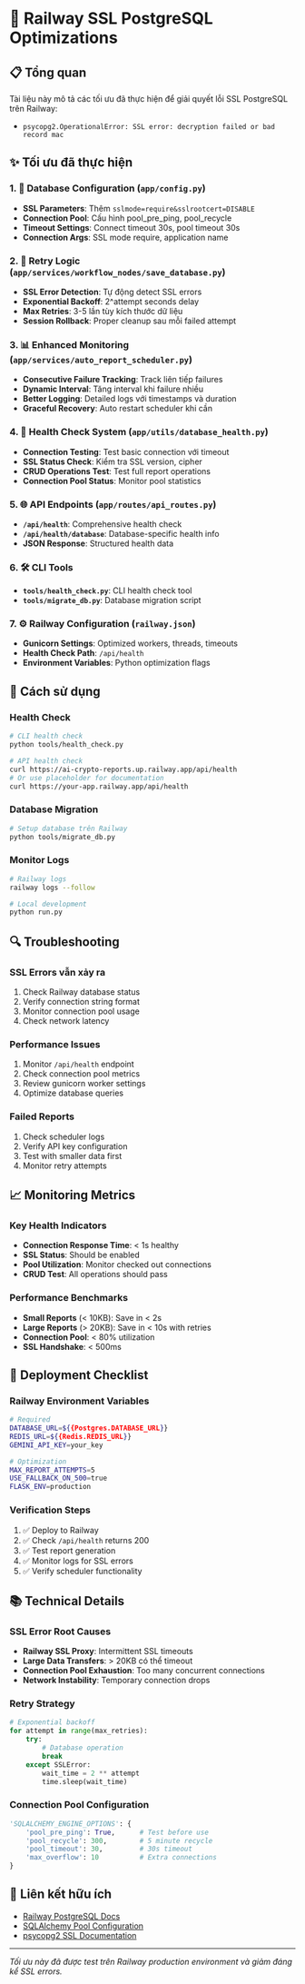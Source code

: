 # 🚀 Railway SSL PostgreSQL Optimizations

## 📋 Tổng quan

Tài liệu này mô tả các tối ưu đã thực hiện để giải quyết lỗi SSL PostgreSQL trên Railway:
- `psycopg2.OperationalError: SSL error: decryption failed or bad record mac`

## ✨ Tối ưu đã thực hiện

### 1. 🔧 Database Configuration (`app/config.py`)
- **SSL Parameters**: Thêm `sslmode=require&sslrootcert=DISABLE`
- **Connection Pool**: Cấu hình pool_pre_ping, pool_recycle
- **Timeout Settings**: Connect timeout 30s, pool timeout 30s
- **Connection Args**: SSL mode require, application name

### 2. 🔄 Retry Logic (`app/services/workflow_nodes/save_database.py`)
- **SSL Error Detection**: Tự động detect SSL errors
- **Exponential Backoff**: 2^attempt seconds delay
- **Max Retries**: 3-5 lần tùy kích thước dữ liệu
- **Session Rollback**: Proper cleanup sau mỗi failed attempt

### 3. 📊 Enhanced Monitoring (`app/services/auto_report_scheduler.py`)
- **Consecutive Failure Tracking**: Track liên tiếp failures
- **Dynamic Interval**: Tăng interval khi failure nhiều
- **Better Logging**: Detailed logs với timestamps và duration
- **Graceful Recovery**: Auto restart scheduler khi cần

### 4. 🏥 Health Check System (`app/utils/database_health.py`)
- **Connection Testing**: Test basic connection với timeout
- **SSL Status Check**: Kiểm tra SSL version, cipher
- **CRUD Operations Test**: Test full report operations
- **Connection Pool Status**: Monitor pool statistics

### 5. 🌐 API Endpoints (`app/routes/api_routes.py`)
- **`/api/health`**: Comprehensive health check
- **`/api/health/database`**: Database-specific health info
- **JSON Response**: Structured health data

### 6. 🛠️ CLI Tools
- **`tools/health_check.py`**: CLI health check tool
- **`tools/migrate_db.py`**: Database migration script

### 7. ⚙️ Railway Configuration (`railway.json`)
- **Gunicorn Settings**: Optimized workers, threads, timeouts
- **Health Check Path**: `/api/health`
- **Environment Variables**: Python optimization flags

## 📖 Cách sử dụng

### Health Check
```bash
# CLI health check
python tools/health_check.py

# API health check
curl https://ai-crypto-reports.up.railway.app/api/health
# Or use placeholder for documentation
curl https://your-app.railway.app/api/health
```

### Database Migration
```bash
# Setup database trên Railway
python tools/migrate_db.py
```

### Monitor Logs
```bash
# Railway logs
railway logs --follow

# Local development
python run.py
```

## 🔍 Troubleshooting

### SSL Errors vẫn xảy ra
1. Check Railway database status
2. Verify connection string format
3. Monitor connection pool usage
4. Check network latency

### Performance Issues  
1. Monitor `/api/health` endpoint
2. Check connection pool metrics
3. Review gunicorn worker settings
4. Optimize database queries

### Failed Reports
1. Check scheduler logs
2. Verify API key configuration  
3. Test with smaller data first
4. Monitor retry attempts

## 📈 Monitoring Metrics

### Key Health Indicators
- **Connection Response Time**: < 1s healthy
- **SSL Status**: Should be enabled
- **Pool Utilization**: Monitor checked out connections
- **CRUD Test**: All operations should pass

### Performance Benchmarks
- **Small Reports** (< 10KB): Save in < 2s
- **Large Reports** (> 20KB): Save in < 10s with retries
- **Connection Pool**: < 80% utilization
- **SSL Handshake**: < 500ms

## 🚀 Deployment Checklist

### Railway Environment Variables
```bash
# Required
DATABASE_URL=${{Postgres.DATABASE_URL}}
REDIS_URL=${{Redis.REDIS_URL}}
GEMINI_API_KEY=your_key

# Optimization
MAX_REPORT_ATTEMPTS=5
USE_FALLBACK_ON_500=true
FLASK_ENV=production
```

### Verification Steps
1. ✅ Deploy to Railway
2. ✅ Check `/api/health` returns 200
3. ✅ Test report generation
4. ✅ Monitor logs for SSL errors
5. ✅ Verify scheduler functionality

## 📚 Technical Details

### SSL Error Root Causes
- **Railway SSL Proxy**: Intermittent SSL timeouts
- **Large Data Transfers**: > 20KB có thể timeout
- **Connection Pool Exhaustion**: Too many concurrent connections
- **Network Instability**: Temporary connection drops

### Retry Strategy
```python
# Exponential backoff
for attempt in range(max_retries):
    try:
        # Database operation
        break
    except SSLError:
        wait_time = 2 ** attempt
        time.sleep(wait_time)
```

### Connection Pool Configuration
```python
'SQLALCHEMY_ENGINE_OPTIONS': {
    'pool_pre_ping': True,      # Test before use
    'pool_recycle': 300,        # 5 minute recycle  
    'pool_timeout': 30,         # 30s timeout
    'max_overflow': 10          # Extra connections
}
```

## 🔗 Liên kết hữu ích

- [Railway PostgreSQL Docs](https://docs.railway.app/databases/postgresql)
- [SQLAlchemy Pool Configuration](https://docs.sqlalchemy.org/en/20/core/pooling.html)
- [psycopg2 SSL Documentation](https://www.psycopg.org/docs/connection.html#ssl-support)

---

*Tối ưu này đã được test trên Railway production environment và giảm đáng kể SSL errors.*
